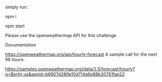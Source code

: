 simply run:

npm i

npm start

Please use the openweathermap API for this challenge

Documentation

https://openweathermap.org/api/hourly-forecast
A sample call for the next 96 hours:

https://samples.openweathermap.org/data/2.5/forecast/hourly?q=Berlin,us&appid=b6907d289e10d714a6e88b30761fae22
